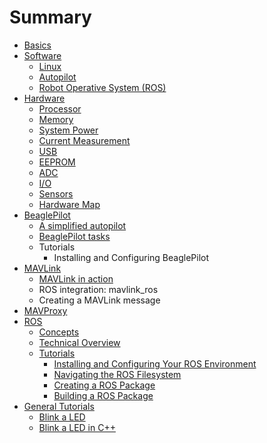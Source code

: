 # Summary

* [Basics](basics/README.md)
* [Software](software.md)
   * [Linux](linux.md)
   * [Autopilot](Autopilot.md)
   * [Robot Operative System (ROS)](ros-intro.md)
* [Hardware](Hardware.md)
   * [Processor](Processor.md)
   * [Memory](Memory.md)
   * [System Power](Systempower.md)
   * [Current Measurement](Current.md)
   * [USB](usb.md)
   * [EEPROM](EEPROM.md)
   * [ADC](adc.md)
   * [I/O](IO.md)
   * [Sensors](sensors.md)
   * [Hardware Map](HardwareMap.md)
* [BeaglePilot](BeaglePilot.md)
   * [A simplified autopilot](SimpleAutopilot.md)
   * [BeaglePilot tasks](beaglepilottasks.md)
   * Tutorials 
       * Installing and Configuring BeaglePilot
* [MAVLink](mavlink.md)
   * [MAVLink in action](mavlinkaction.md)
   * ROS integration: mavlink_ros
   * Creating a MAVLink message
* [MAVProxy](mavproxy.md)
* [ROS](ROS.md)
   * [Concepts](ROS-concepts.md)
   * [Technical Overview](rostechnicaloverview.md)
   * [Tutorials ](rostutorials.md)
       * [Installing and Configuring Your ROS Environment](rosinstall.md)
       * [Navigating the ROS Filesystem    ](rosnavigating.md)
       * [Creating a ROS Package](/creating_a_ros_package.md)
       * [Building a ROS Package](./building_a_ros_package)
* [General Tutorials](Tutorials.md)
   * [Blink a LED](Blink.md)
   * [Blink a LED in C++](Blink2.md)

